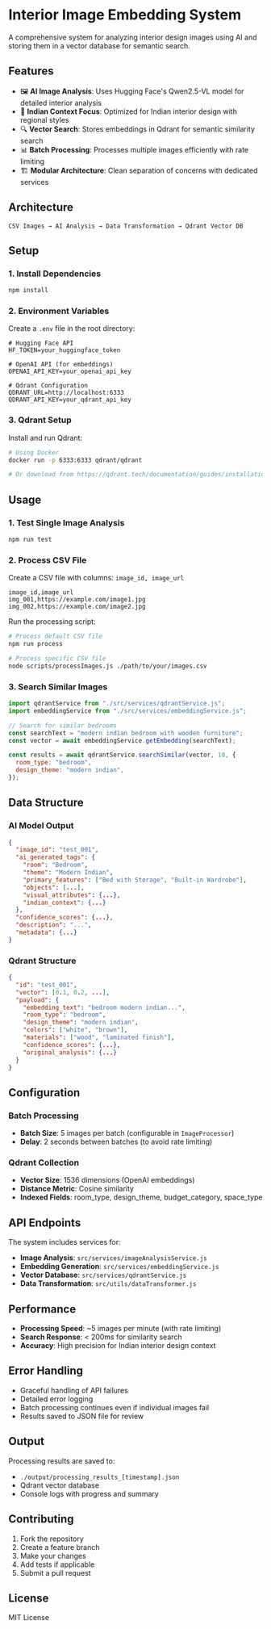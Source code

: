 # Interior Image Embedding System

A comprehensive system for analyzing interior design images using AI and storing them in a vector database for semantic search.

## Features

- 🖼️ **AI Image Analysis**: Uses Hugging Face's Qwen2.5-VL model for detailed interior analysis
- 🎯 **Indian Context Focus**: Optimized for Indian interior design with regional styles
- 🔍 **Vector Search**: Stores embeddings in Qdrant for semantic similarity search
- 📊 **Batch Processing**: Processes multiple images efficiently with rate limiting
- 🏗️ **Modular Architecture**: Clean separation of concerns with dedicated services

## Architecture

```
CSV Images → AI Analysis → Data Transformation → Qdrant Vector DB
```

## Setup

### 1. Install Dependencies

```bash
npm install
```

### 2. Environment Variables

Create a `.env` file in the root directory:

```env
# Hugging Face API
HF_TOKEN=your_huggingface_token

# OpenAI API (for embeddings)
OPENAI_API_KEY=your_openai_api_key

# Qdrant Configuration
QDRANT_URL=http://localhost:6333
QDRANT_API_KEY=your_qdrant_api_key
```

### 3. Qdrant Setup

Install and run Qdrant:

```bash
# Using Docker
docker run -p 6333:6333 qdrant/qdrant

# Or download from https://qdrant.tech/documentation/guides/installation/
```

## Usage

### 1. Test Single Image Analysis

```bash
npm run test
```

### 2. Process CSV File

Create a CSV file with columns: `image_id, image_url`

```csv
image_id,image_url
img_001,https://example.com/image1.jpg
img_002,https://example.com/image2.jpg
```

Run the processing script:

```bash
# Process default CSV file
npm run process

# Process specific CSV file
node scripts/processImages.js ./path/to/your/images.csv
```

### 3. Search Similar Images

```javascript
import qdrantService from "./src/services/qdrantService.js";
import embeddingService from "./src/services/embeddingService.js";

// Search for similar bedrooms
const searchText = "modern indian bedroom with wooden furniture";
const vector = await embeddingService.getEmbedding(searchText);

const results = await qdrantService.searchSimilar(vector, 10, {
  room_type: "bedroom",
  design_theme: "modern indian",
});
```

## Data Structure

### AI Model Output

```json
{
  "image_id": "test_001",
  "ai_generated_tags": {
    "room": "Bedroom",
    "theme": "Modern Indian",
    "primary_features": ["Bed with Storage", "Built-in Wardrobe"],
    "objects": [...],
    "visual_attributes": {...},
    "indian_context": {...}
  },
  "confidence_scores": {...},
  "description": "...",
  "metadata": {...}
}
```

### Qdrant Structure

```json
{
  "id": "test_001",
  "vector": [0.1, 0.2, ...],
  "payload": {
    "embedding_text": "bedroom modern indian...",
    "room_type": "bedroom",
    "design_theme": "modern indian",
    "colors": ["white", "brown"],
    "materials": ["wood", "laminated finish"],
    "confidence_scores": {...},
    "original_analysis": {...}
  }
}
```

## Configuration

### Batch Processing

- **Batch Size**: 5 images per batch (configurable in `ImageProcessor`)
- **Delay**: 2 seconds between batches (to avoid rate limiting)

### Qdrant Collection

- **Vector Size**: 1536 dimensions (OpenAI embeddings)
- **Distance Metric**: Cosine similarity
- **Indexed Fields**: room_type, design_theme, budget_category, space_type

## API Endpoints

The system includes services for:

- **Image Analysis**: `src/services/imageAnalysisService.js`
- **Embedding Generation**: `src/services/embeddingService.js`
- **Vector Database**: `src/services/qdrantService.js`
- **Data Transformation**: `src/utils/dataTransformer.js`

## Performance

- **Processing Speed**: ~5 images per minute (with rate limiting)
- **Search Response**: < 200ms for similarity search
- **Accuracy**: High precision for Indian interior design context

## Error Handling

- Graceful handling of API failures
- Detailed error logging
- Batch processing continues even if individual images fail
- Results saved to JSON file for review

## Output

Processing results are saved to:

- `./output/processing_results_[timestamp].json`
- Qdrant vector database
- Console logs with progress and summary

## Contributing

1. Fork the repository
2. Create a feature branch
3. Make your changes
4. Add tests if applicable
5. Submit a pull request

## License

MIT License
